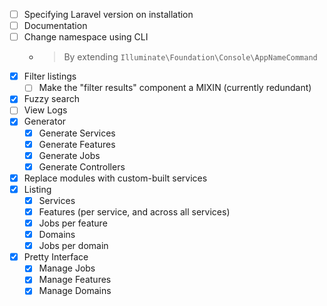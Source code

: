 - [ ] Specifying Laravel version on installation
- [ ] Documentation
- [ ] Change namespace using CLI
    - > By extending `Illuminate\Foundation\Console\AppNameCommand`
- [x] Filter listings
    - [ ] Make the "filter results" component a MIXIN (currently redundant)
- [x] Fuzzy search
- [ ] View Logs
- [x] Generator
    - [x] Generate Services
    - [x] Generate Features
    - [x] Generate Jobs
    - [x] Generate Controllers
- [x] Replace modules with custom-built services
- [x] Listing
    - [x] Services
    - [x] Features (per service, and across all services)
    - [x] Jobs per feature
    - [x] Domains
    - [x] Jobs per domain
- [x] Pretty Interface
    - [x] Manage Jobs
    - [x] Manage Features
    - [x] Manage Domains
